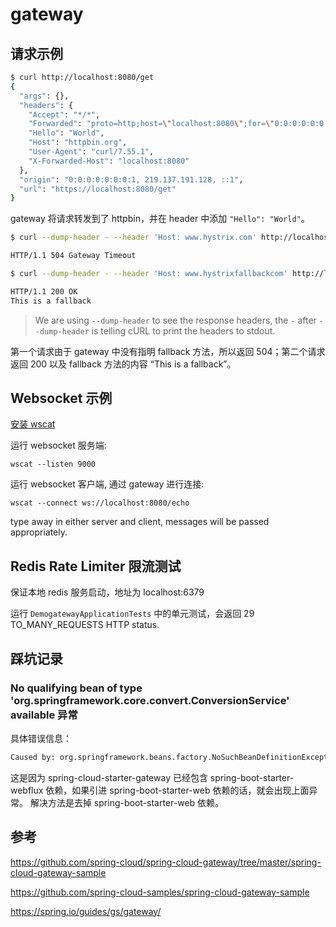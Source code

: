 # gateway

## 请求示例

```bash
$ curl http://localhost:8080/get
{
  "args": {},
  "headers": {
    "Accept": "*/*",
    "Forwarded": "proto=http;host=\"localhost:8080\";for=\"0:0:0:0:0:0:0:1:57657\"",
    "Hello": "World",
    "Host": "httpbin.org",
    "User-Agent": "curl/7.55.1",
    "X-Forwarded-Host": "localhost:8080"
  },
  "origin": "0:0:0:0:0:0:0:1, 219.137.191.128, ::1",
  "url": "https://localhost:8080/get"
}
```

gateway 将请求转发到了 httpbin，并在 header 中添加 `"Hello": "World"`。



```bash
$ curl --dump-header - --header 'Host: www.hystrix.com' http://localhost:8080/delay/3

HTTP/1.1 504 Gateway Timeout

$ curl --dump-header - --header 'Host: www.hystrixfallbackcom' http://localhost:8080/delay/3

HTTP/1.1 200 OK
This is a fallback
```

> We are using `--dump-header` to see the response headers, the `-` after `--dump-header` is telling cURL to print the headers to stdout. 

第一个请求由于 gateway 中没有指明 fallback 方法，所以返回 504；第二个请求返回 200 以及 fallback 方法的内容 “This is a fallback”。

## Websocket 示例

[安装 wscat](https://www.npmjs.com/package/wscat)

运行 websocket 服务端:

```
wscat --listen 9000
```

运行 websocket 客户端, 通过 gateway 进行连接:

```
wscat --connect ws://localhost:8080/echo
```

type away in either server and client, messages will be passed appropriately.

## Redis Rate Limiter 限流测试

保证本地 redis 服务启动，地址为 localhost:6379

运行 `DemogatewayApplicationTests` 中的单元测试，会返回 29 TO_MANY_REQUESTS HTTP status.

## 踩坑记录

### No qualifying bean of type 'org.springframework.core.convert.ConversionService' available 异常

具体错误信息：
```bash
Caused by: org.springframework.beans.factory.NoSuchBeanDefinitionException: No qualifying bean of type 'org.springframework.core.convert.ConversionService' available: expected at least 1 bean which qualifies as autowire candidate. Dependency annotations: {@org.springframework.beans.factory.annotation.Qualifier(value=webFluxConversionService)}
```

这是因为 spring-cloud-starter-gateway 已经包含 spring-boot-starter-webflux 依赖，如果引进 spring-boot-starter-web 依赖的话，就会出现上面异常。
解决方法是去掉 spring-boot-starter-web 依赖。

## 参考

https://github.com/spring-cloud/spring-cloud-gateway/tree/master/spring-cloud-gateway-sample

https://github.com/spring-cloud-samples/spring-cloud-gateway-sample

https://spring.io/guides/gs/gateway/